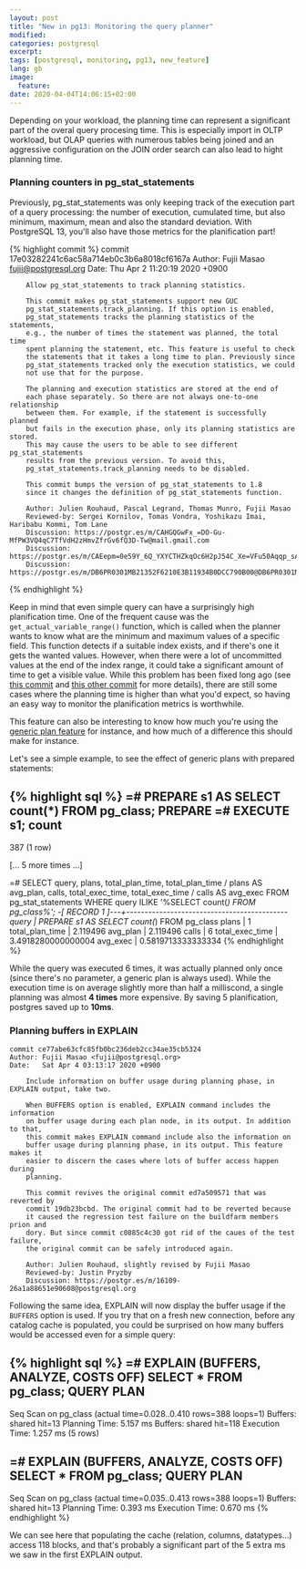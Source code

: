 ```yaml
---
layout: post
title: "New in pg13: Monitoring the query planner"
modified:
categories: postgresql
excerpt:
tags: [postgresql, monitoring, pg13, new_feature]
lang: gb
image:
  feature:
date: 2020-04-04T14:06:15+02:00
---
```


Depending on your workload, the planning time can represent a significant part
of the overal query procesing time.  This is especially import in OLTP
workload, but OLAP queries with numerous tables being joined and an aggressive
configuration on the JOIN order search can also lead to hight planning time.

### Planning counters in pg_stat_statements

Previously, pg\_stat\_statements was only keeping track of the execution part
of a query processing: the number of execution, cumulated time, but also
minimum, maximum, mean and also the standard deviation.  With PostgreSQL 13,
you'll also have those metrics for the planification part!

{% highlight commit %}
    commit 17e03282241c6ac58a714eb0c3b6a8018cf6167a
    Author: Fujii Masao <fujii@postgresql.org>
    Date:   Thu Apr 2 11:20:19 2020 +0900

        Allow pg_stat_statements to track planning statistics.

        This commit makes pg_stat_statements support new GUC
        pg_stat_statements.track_planning. If this option is enabled,
        pg_stat_statements tracks the planning statistics of the statements,
        e.g., the number of times the statement was planned, the total time
        spent planning the statement, etc. This feature is useful to check
        the statements that it takes a long time to plan. Previously since
        pg_stat_statements tracked only the execution statistics, we could
        not use that for the purpose.

        The planning and execution statistics are stored at the end of
        each phase separately. So there are not always one-to-one relationship
        between them. For example, if the statement is successfully planned
        but fails in the execution phase, only its planning statistics are stored.
        This may cause the users to be able to see different pg_stat_statements
        results from the previous version. To avoid this,
        pg_stat_statements.track_planning needs to be disabled.

        This commit bumps the version of pg_stat_statements to 1.8
        since it changes the definition of pg_stat_statements function.

        Author: Julien Rouhaud, Pascal Legrand, Thomas Munro, Fujii Masao
        Reviewed-by: Sergei Kornilov, Tomas Vondra, Yoshikazu Imai, Haribabu Kommi, Tom Lane
        Discussion: https://postgr.es/m/CAHGQGwFx_=DO-Gu-MfPW3VQ4qC7TfVdH2zHmvZfrGv6fQ3D-Tw@mail.gmail.com
        Discussion: https://postgr.es/m/CAEepm=0e59Y_6Q_YXYCTHZkqOc6H2pJ54C_Xe=VFu50Aqqp_sA@mail.gmail.com
        Discussion: https://postgr.es/m/DB6PR0301MB21352F6210E3B11934B0DCC790B00@DB6PR0301MB2135.eurprd03.prod.outlook.com
{% endhighlight %}


Keep in mind that even simple query can have a surprisingly high planification
time.  One of the frequent cause was the `get_actual_variable_range()`
function, which is called when the planner wants to know what are the minimum
and maximum values of a specific field.  This function detects if a suitable
index exists, and if there's one it gets the wanted values.  However, when
there were a lot of uncommitted values at the end of the index range, it could
take a significant amount of time to get a visible value.  While this problem
has been fixed long ago (see [this
commit](https://github.com/postgres/postgres/commit/fccebe421d0c410e6378fb281419442c84759213)
and [this other
commit](https://github.com/postgres/postgres/commit/3ca930fc39ccf987c1c22fd04a1e7463b5dd0dfd)
for more details), there are still some cases where the planning time is higher
than what you'd expect, so having an easy way to monitor the planification
metrics is worthwhile.

This feature can also be interesting to know how much you're using the [generic
plan feature](https://www.postgresql.org/docs/current/sql-prepare.html) for
instance, and how much of a difference this should make for instance.

Let's see a simple example, to see the effect of generic plans with prepared
statements:

{% highlight sql %}
=# PREPARE s1 AS SELECT count(*) FROM pg_class;
PREPARE
=# EXECUTE s1;
 count
-------
   387
(1 row)

[... 5 more times ...]

=# SELECT query, plans, total_plan_time, total_plan_time / plans AS avg_plan,
   calls, total_exec_time, total_exec_time / calls AS avg_exec
   FROM pg_stat_statements
   WHERE query ILIKE '%SELECT count(*) FROM pg_class%';
-[ RECORD 1 ]---+--------------------------------------------
query           | PREPARE s1 AS SELECT count(*) FROM pg_class
plans           | 1
total_plan_time | 2.119496
avg_plan        | 2.119496
calls           | 6
total_exec_time | 3.4918280000000004
avg_exec        | 0.5819713333333334
{% endhighlight %}

While the query was executed 6 times, it was actually planned only once (since
there's no parameter, a generic plan is always used).  While the execution time
is on average slightly more than half a milliscond, a single planning was
almost **4 times** more expensive.  By saving 5 planification, postgres saved
up to **10ms**.

### Planning buffers in EXPLAIN

    commit ce77abe63cfc85fb0bc236deb2cc34ae35cb5324
    Author: Fujii Masao <fujii@postgresql.org>
    Date:   Sat Apr 4 03:13:17 2020 +0900

        Include information on buffer usage during planning phase, in EXPLAIN output, take two.

        When BUFFERS option is enabled, EXPLAIN command includes the information
        on buffer usage during each plan node, in its output. In addition to that,
        this commit makes EXPLAIN command include also the information on
        buffer usage during planning phase, in its output. This feature makes it
        easier to discern the cases where lots of buffer access happen during
        planning.

        This commit revives the original commit ed7a509571 that was reverted by
        commit 19db23bcbd. The original commit had to be reverted because
        it caused the regression test failure on the buildfarm members prion and
        dory. But since commit c0885c4c30 got rid of the caues of the test failure,
        the original commit can be safely introduced again.

        Author: Julien Rouhaud, slightly revised by Fujii Masao
        Reviewed-by: Justin Pryzby
        Discussion: https://postgr.es/m/16109-26a1a88651e90608@postgresql.org


Following the same idea, EXPLAIN will now display the buffer usage if the
`BUFFERS` option is used.  If you try that on a fresh new connection, before
any catalog cache is populated, you could be surprised on how many buffers
would be accessed even for a simple query:

{% highlight sql %}
=# EXPLAIN (BUFFERS, ANALYZE, COSTS OFF) SELECT * FROM pg_class;
                                               QUERY PLAN
---------------------------------------------------------------------------------------------------------
 Seq Scan on pg_class (actual time=0.028..0.410 rows=388 loops=1)
   Buffers: shared hit=13
 Planning Time: 5.157 ms
   Buffers: shared hit=118
 Execution Time: 1.257 ms
(5 rows)

=# EXPLAIN (BUFFERS, ANALYZE, COSTS OFF) SELECT * FROM pg_class;
                            QUERY PLAN
------------------------------------------------------------------
 Seq Scan on pg_class (actual time=0.035..0.413 rows=388 loops=1)
   Buffers: shared hit=13
 Planning Time: 0.393 ms
 Execution Time: 0.670 ms
{% endhighlight %}

We can see here that populating the cache (relation, columns, datatypes...)
access 118 blocks, and that's probably a significant part of the 5 extra ms we
saw in the first EXPLAIN output.
